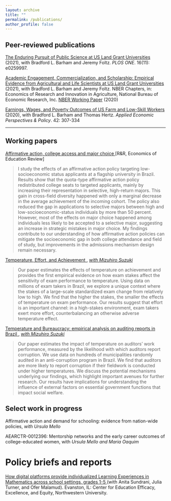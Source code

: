 ```yaml
---
layout: archive
title: ""
permalink: /publications/
author_profile: false
---
```


## Peer-reviewed publications
<a href="https://journals.plos.org/plosone/article?id=10.1371/journal.pone.0259997"> The Enduring Pursuit of Public Science at US Land Grant Universities </a> (2021), with Bradford L. Barham and Jeremy Foltz. _PLOS ONE_. 16(11): e0259997.

<a href="https://press.uchicago.edu/ucp/books/book/chicago/E/bo123177052.html"> Academic Engagement, Commercialization, and Scholarship: Empirical Evidence from Agricultural and Life Scientists at US Land Grant Universities </a>  (2021), with Bradford L. Barham and Jeremy Foltz. NBER Chapters, in: Economics of Research and Innovation in Agriculture, National Bureau of Economic Research, Inc.
<a href="https://www.nber.org/papers/w26688"> NBER Working Paper</a> (2020)

<a href="https://onlinelibrary.wiley.com/doi/abs/10.1002/aepp.13014"> Earnings, Wages, and Poverty Outcomes of US Farm and Low-Skill Workers </a> (2020), with Bradford L. Barham and Thomas Hertz. _Applied Economic Perspectives & Policy_. 42: 307-334

---

## Working papers

<a href="http://anapmelo.github.io/files/manuscript_Melo.pdf"> Affirmative action, college access and major choice </a> [R&R, Economics of Education Review]  
> I study the effects of an affirmative action policy targeting low-socioeconomic status applicants at a flagship university in Brazil. Results show that the quota-type affirmative action policy redistributed college seats to targeted applicants, mainly by increasing their representation in selective, high-return majors. This gain in cross-field diversity happened with only a marginal decrease in the average achievement of the incoming cohort. The policy also reduced the gap in applications to selective majors between high and low-socioeconomic-status individuals by more than 50 percent. However, most of the effects on major choice happened among individuals less likely to be accepted to a selective major, suggesting an increase in strategic mistakes in major choice. My findings contribute to our understanding of how affirmative action policies can mitigate the socioeconomic gap in both college attendance and field of study, but improvements in the admissions mechanism design remain necessary.

<a href="http://anapmelo.github.io/files/manuscript_MM2.pdf"> Temperature, Effort, and Achievement </a>, <a href="https://mizuhirosuzuki.github.io/"> _with Mizuhiro Suzuki_</a>
> Our paper estimates the effects of temperature on achievement and provides the first empirical evidence on how exam stakes affect the sensitivity of exam performance to temperature. Using data on millions of exam takers in Brazil, we explore a unique context where the stakes of a large-scale standardized exam change from relatively low to high. We find that the higher the stakes, the smaller the effects of temperature on exam performance. Our results suggest that effort is an important channel: in a high-stakes environment, exam takers exert more effort, counterbalancing an otherwise adverse temperature effect.

<a href="http://anapmelo.github.io/files/manuscript_MM.pdf"> Temperature and Bureaucracy: empirical analysis on auditing reports in Brazil </a>, <a href="https://mizuhirosuzuki.github.io/"> _with Mizuhiro Suzuki_</a>
> Our paper estimates the impact of temperature on auditors’ work performance, measured by the likelihood with which auditors report corruption. We use
data on hundreds of municipalities randomly audited in an anti-corruption program in Brazil. We find that auditors are more likely to report corruption if their fieldwork is conducted under higher temperatures. We discuss the potential mechanisms underlying our findings, which highlight important avenues for further research. Our results have implications for understanding the influence of external factors on essential government functions that impact social welfare.

## Select work in progress

Affirmative action and demand for schooling: evidence from nation-wide policies, _with Ursula Mello_

AEARCTR-0012396: Mentorship networks and the early career outcomes of college-educated women, with _Ursula Mello and Maria Oaquim_

# Policy briefs and reports

<a href="https://e4.northwestern.edu/2024/06/27/how-digital-platforms-provide-individualized-learning-experiences-in-mathematics/"> How digital platforms provide individualized Learning Experiences in Mathematics across school settings, grades 1-5 </a> (with Anita Sundrani, Julia Turner, and Ofer Malamud). Evanston, IL: Center for Education Efficacy, Excellence, and Equity, Northwestern University.
